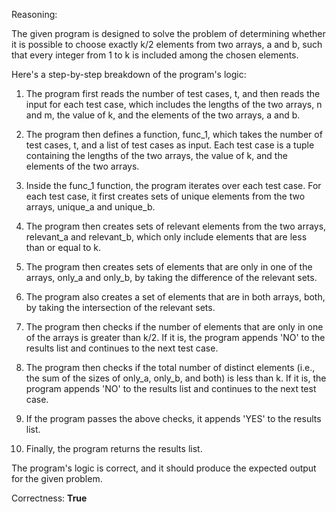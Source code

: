 Reasoning:

The given program is designed to solve the problem of determining whether it is possible to choose exactly k/2 elements from two arrays, a and b, such that every integer from 1 to k is included among the chosen elements.

Here's a step-by-step breakdown of the program's logic:

1. The program first reads the number of test cases, t, and then reads the input for each test case, which includes the lengths of the two arrays, n and m, the value of k, and the elements of the two arrays, a and b.

2. The program then defines a function, func_1, which takes the number of test cases, t, and a list of test cases as input. Each test case is a tuple containing the lengths of the two arrays, the value of k, and the elements of the two arrays.

3. Inside the func_1 function, the program iterates over each test case. For each test case, it first creates sets of unique elements from the two arrays, unique_a and unique_b.

4. The program then creates sets of relevant elements from the two arrays, relevant_a and relevant_b, which only include elements that are less than or equal to k.

5. The program then creates sets of elements that are only in one of the arrays, only_a and only_b, by taking the difference of the relevant sets.

6. The program also creates a set of elements that are in both arrays, both, by taking the intersection of the relevant sets.

7. The program then checks if the number of elements that are only in one of the arrays is greater than k/2. If it is, the program appends 'NO' to the results list and continues to the next test case.

8. The program then checks if the total number of distinct elements (i.e., the sum of the sizes of only_a, only_b, and both) is less than k. If it is, the program appends 'NO' to the results list and continues to the next test case.

9. If the program passes the above checks, it appends 'YES' to the results list.

10. Finally, the program returns the results list.

The program's logic is correct, and it should produce the expected output for the given problem.

Correctness: **True**